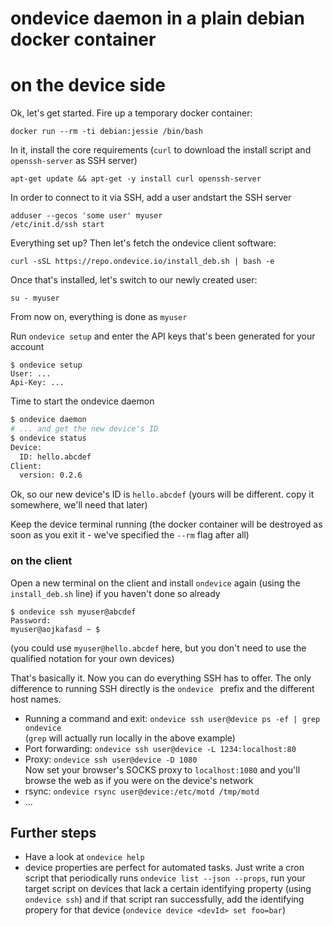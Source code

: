 # ondevice daemon in a plain debian docker container

# on the device side

Ok, let's get started. Fire up a temporary docker container:

    docker run --rm -ti debian:jessie /bin/bash

In it, install the core requirements (`curl` to download the install script and `openssh-server` as SSH server)

    apt-get update && apt-get -y install curl openssh-server

In order to connect to it via SSH, add a user andstart the SSH server

    adduser --gecos 'some user' myuser
    /etc/init.d/ssh start

Everything set up? Then let's fetch the ondevice client software:

    curl -sSL https://repo.ondevice.io/install_deb.sh | bash -e

Once that's installed, let's switch to our newly created user:

    su - myuser

From now on, everything is done as `myuser`

Run `ondevice setup` and enter the API keys that's been generated for your account  

    $ ondevice setup
    User: ...
    Api-Key: ...


Time to start the ondevice daemon

```bash
$ ondevice daemon
# ... and get the new device's ID
$ ondevice status
Device:
  ID: hello.abcdef
Client:
  version: 0.2.6
```

Ok, so our new device's ID is `hello.abcdef` (yours will be different. copy it somewhere, we'll need that later)

Keep the device terminal running (the docker container will be destroyed as soon as you exit it - we've specified the `--rm` flag after all)

### on the client

Open a new terminal on the client and install `ondevice` again (using the `install_deb.sh` line) if you haven't done so already

    $ ondevice ssh myuser@abcdef
    Password:
    myuser@aojkafasd ~ $ 

(you could use `myuser@hello.abcdef` here, but you don't need to use the qualified notation for your own devices)

That's basically it. Now you can do everything SSH has to offer.
The only difference to running SSH directly is the `ondevice ` prefix and the different host names.

- Running a command and exit: `ondevice ssh user@device ps -ef | grep ondevice`  
  (`grep` will actually run locally in the above example)
- Port forwarding: `ondevice ssh user@device -L 1234:localhost:80`
- Proxy: `ondevice ssh user@device -D 1080`  
  Now set your browser's SOCKS proxy to `localhost:1080` and you'll browse the web as if you were on the device's network
- rsync: `ondevice rsync user@device:/etc/motd /tmp/motd`
- ...


Further steps
-------------

- Have a look at `ondevice help`
- device properties are perfect for automated tasks. Just write a cron script that periodically runs `ondevice list --json --props`, run your target script on devices that lack a certain identifying property (using `ondevice ssh`) and if that script ran successfully, add the identifying propery for that device (`ondevice device <devId> set foo=bar`)  

